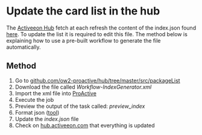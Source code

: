 # Update the card list in the hub

The [Activeeon Hub](http://hub.activeeon.com/) fetch at each refresh the content of the index.json found [here](https://github.com/ow2-proactive/hub/tree/master/src/packageList). 
To update the list it is required to edit this file. 
The method below is explaining how to use a pre-built workflow to generate the file automatically.

## Method

1. Go to [github.com/ow2-proactive/hub/tree/master/src/packageList](https://github.com/ow2-proactive/hub/tree/master/src/packageList)
2. Download the file called *Workflow-IndexGenerator.xml*
3. Import the xml file into [ProActive](https://try.activeeon.com/studio)
4. Execute the job
5. Preview the output of the task called: *preview_index*
6. Format json ([tool](https://duckduckgo.com/?q=format+json))
7. Update the *index.json* file
8. Check on [hub.activeeon.com](http://hub.activeeon.com/) that everything is updated
